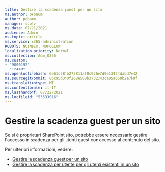 ```yaml
---
title: Gestire la scadenza guest per un sito
ms.author: pebaum
author: pebaum
manager: scotv
ms.date: 07/21/2021
audience: Admin
ms.topic: article
ms.service: o365-administration
ROBOTS: NOINDEX, NOFOLLOW
localization_priority: Normal
ms.collection: Adm_O365
ms.custom:
- "9000192"
- "12448"
ms.openlocfilehash: 6e61c58fb272811af8c936e7d9e13424dabd7e42
ms.sourcegitcommit: 86c95d3f0f268e500b3732243ca85a650b2e7b8f
ms.translationtype: MT
ms.contentlocale: it-IT
ms.lasthandoff: 07/22/2021
ms.locfileid: "53533016"
---
```

# <a name="manage-guest-expiration-for-a-site"></a>Gestire la scadenza guest per un sito

Se si è proprietari SharePoint sito, potrebbe essere necessario gestire l'accesso in scadenza per gli utenti guest con accesso al contenuto del sito.

Per ulteriori informazioni, vedere:

- [Gestire la scadenza guest per un sito](https://support.microsoft.com/office/manage-guest-expiration-for-a-site-25bee24f-42ad-4ee8-8402-4186eed74dea)
- [Gestire la scadenza per utente per gli utenti esistenti in un sito](/sharepoint/dev/solution-guidance/manage-user-sharing-expiration)